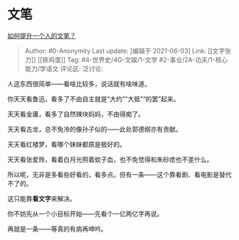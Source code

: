 # 文笔
[如何提升一个人的文笔？](https://www.zhihu.com/question/19591218/answer/1920721623)

> Author: #0-Anonymity
> Last update: [编辑于 2021-06-03]
> Link: [[文字张力]] [[铁鸡蛋]]
> Tag: #4-世界史/4G-文娱/1-文学 #2-事业/2A-功夫/1-核心能力/学语文
> 评论区:
> 泛讨论:

人这东西很简单——看啥比较多，说话就有啥味道。

你天天看鲁迅，看多了不由自主就是“大约”“大抵”“的罢”起来。

天天看金庸，看多了自然辣块妈妈，不由得痴了。

天天看古龙，总不免冷的像孙子似的——此处郭德纲亦有贡献。

天天看红楼梦，看哪个妹妹都原是极好的。

天天看张爱玲，看着白月光照着蚊子血，也不免觉得和朱砂痣也不差什么。

所以呢，无非是多看些好看的，看多点。但有一条——这个靠看剧、看电影是替代不了的。

这只能靠**看文字**来解决。

你不妨先从一个小目标开始——先看个一亿两亿字再说。

再就是一条——等真的有病再呻吟。
